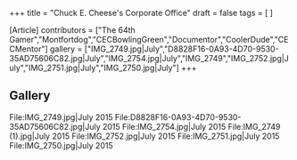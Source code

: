+++
title = "Chuck E. Cheese's Corporate Office"
draft = false
tags = [ ]

[Article]
contributors = ["The 64th Gamer","Montfortdog","CECBowlingGreen","Documentor","CoolerDude","CECMentor"]
gallery = ["IMG_2749.jpg|July","D8828F16-0A93-4D70-9530-35AD75606C82.jpg|July","IMG_2754.jpg|July","IMG_2749","IMG_2752.jpg|July","IMG_2751.jpg|July","IMG_2750.jpg|July"]
+++
##  Gallery ## 
<gallery>
File:IMG_2749.jpg|July 2015
File:D8828F16-0A93-4D70-9530-35AD75606C82.jpg|July 2015
File:IMG_2754.jpg|July 2015
File:IMG_2749 (1).jpg|July 2015
File:IMG_2752.jpg|July 2015
File:IMG_2751.jpg|July 2015
File:IMG_2750.jpg|July 2015
</gallery>